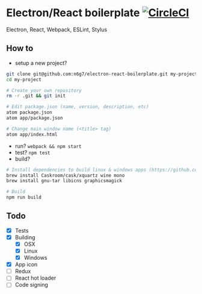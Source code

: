 # Electron/React boilerplate [![CircleCI](https://circleci.com/gh/n6g7/electron-react-boilerplate/tree/master.svg?style=svg)](https://circleci.com/gh/n6g7/electron-react-boilerplate/tree/master)

Electron, React, Webpack, ESLint, Stylus

## How to

- setup a new project?

```sh
git clone git@github.com:n6g7/electron-react-boilerplate.git my-project
cd my-project

# Create your own repository
rm -r .git && git init

# Edit package.json (name, version, description, etc)
atom package.json
atom app/package.json

# Change main window name (<title> tag)
atom app/index.html
```
- run? `webpack && npm start`
- test? `npm test`
- build?

```sh
# Install dependencies to build linux & windows apps (https://github.com/electron-userland/electron-builder/wiki/Multi-Platform-Build#os-x)
brew install Caskroom/cask/xquartz wine mono
brew install gnu-tar libicns graphicsmagick

# Build
npm run build
```

## Todo

- [X] Tests
- [X] Building
  - [X] OSX
  - [X] Linux
  - [X] Windows
- [X] App icon
- [ ] Redux
- [ ] React hot loader
- [ ] Code signing
